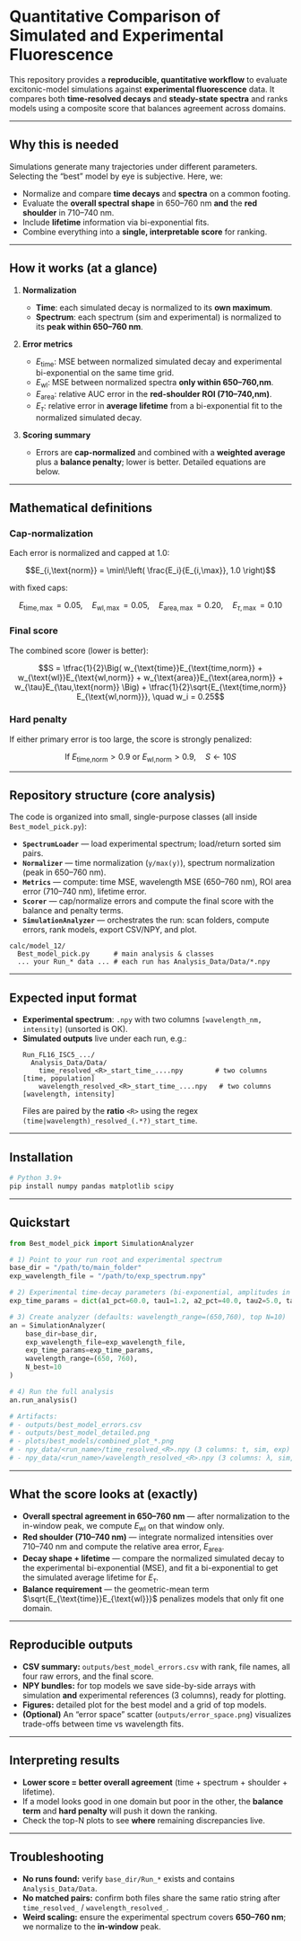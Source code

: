 # Quantitative Comparison of Simulated and Experimental Fluorescence

This repository provides a **reproducible, quantitative workflow** to evaluate excitonic-model simulations against **experimental fluorescence** data. It compares both **time-resolved decays** and **steady-state spectra** and ranks models using a composite score that balances agreement across domains.

---

## Why this is needed

Simulations generate many trajectories under different parameters. Selecting the “best” model by eye is subjective. Here, we:

- Normalize and compare **time decays** and **spectra** on a common footing.  
- Evaluate the **overall spectral shape** in 650–760 nm **and** the **red shoulder** in 710–740 nm.  
- Include **lifetime** information via bi-exponential fits.  
- Combine everything into a **single, interpretable score** for ranking.

---

## How it works (at a glance)

1. **Normalization**
   - **Time**: each simulated decay is normalized to its **own maximum**.
   - **Spectrum**: each spectrum (sim and experimental) is normalized to its **peak within 650–760 nm**.

2. **Error metrics**
   - $E_{\text{time}}$: MSE between normalized simulated decay and experimental bi-exponential on the same time grid.  
   - $E_{\text{wl}}$: MSE between normalized spectra **only within 650–760\,nm**.  
   - $E_{\text{area}}$: relative AUC error in the **red-shoulder ROI (710–740\,nm)**.  
   - $E_{\tau}$: relative error in **average lifetime** from a bi-exponential fit to the normalized simulated decay.

3. **Scoring summary**
   - Errors are **cap-normalized** and combined with a **weighted average** plus a **balance penalty**; lower is better. Detailed equations are below.

---

## Mathematical definitions 

### Cap-normalization

Each error is normalized and capped at 1.0:

```math
E_{i,\text{norm}} = \min\!\left( \frac{E_i}{E_{i,\max}}, 1.0 \right)
```

with fixed caps:

```math
E_{\text{time},\max} = 0.05, \quad
E_{\text{wl},\max} = 0.05, \quad
E_{\text{area},\max} = 0.20, \quad
E_{\tau,\max} = 0.10
```

### Final score

The combined score (lower is better):

```math
S = \tfrac{1}{2}\Big( w_{\text{time}}E_{\text{time,norm}}
+ w_{\text{wl}}E_{\text{wl,norm}}
+ w_{\text{area}}E_{\text{area,norm}}
+ w_{\tau}E_{\tau,\text{norm}} \Big)
+ \tfrac{1}{2}\sqrt{E_{\text{time,norm}} E_{\text{wl,norm}}}, \quad
w_i = 0.25
```

### Hard penalty

If either primary error is too large, the score is strongly penalized:

```math
\text{If } E_{\text{time,norm}} > 0.9 \text{ or } E_{\text{wl,norm}} > 0.9,
\quad S \leftarrow 10 S
```

---

## Repository structure (core analysis)

The code is organized into small, single-purpose classes (all inside `Best_model_pick.py`):

- **`SpectrumLoader`** — load experimental spectrum; load/return sorted sim pairs.  
- **`Normalizer`** — time normalization (`y/max(y)`), spectrum normalization (peak in 650–760 nm).  
- **`Metrics`** — compute: time MSE, wavelength MSE (650–760 nm), ROI area error (710–740 nm), lifetime error.  
- **`Scorer`** — cap/normalize errors and compute the final score with the balance and penalty terms.  
- **`SimulationAnalyzer`** — orchestrates the run: scan folders, compute errors, rank models, export CSV/NPY, and plot.

```
calc/model_12/
  Best_model_pick.py      # main analysis & classes
  ... your Run_* data ... # each run has Analysis_Data/Data/*.npy
```

---

## Expected input format

- **Experimental spectrum**: `.npy` with two columns `[wavelength_nm, intensity]` (unsorted is OK).  
- **Simulated outputs** live under each run, e.g.:
  ```
  Run_FL16_ISC5_.../
    Analysis_Data/Data/
      time_resolved_<R>_start_time_....npy        # two columns [time, population]
      wavelength_resolved_<R>_start_time_....npy   # two columns [wavelength, intensity]
  ```
  Files are paired by the **ratio** `<R>` using the regex  
  `(time|wavelength)_resolved_(.*?)_start_time`.

---

## Installation

```bash
# Python 3.9+
pip install numpy pandas matplotlib scipy
```

---

## Quickstart

```python
from Best_model_pick import SimulationAnalyzer

# 1) Point to your run root and experimental spectrum
base_dir = "/path/to/main_folder"
exp_wavelength_file = "/path/to/exp_spectrum.npy"

# 2) Experimental time-decay parameters (bi-exponential, amplitudes in %)
exp_time_params = dict(a1_pct=60.0, tau1=1.2, a2_pct=40.0, tau2=5.0, tau_avg=(0.6*1.2 + 0.4*5.0))

# 3) Create analyzer (defaults: wavelength_range=(650,760), top N=10)
an = SimulationAnalyzer(
    base_dir=base_dir,
    exp_wavelength_file=exp_wavelength_file,
    exp_time_params=exp_time_params,
    wavelength_range=(650, 760),
    N_best=10
)

# 4) Run the full analysis
an.run_analysis()

# Artifacts:
# - outputs/best_model_errors.csv
# - outputs/best_model_detailed.png
# - plots/best_models/combined_plot_*.png
# - npy_data/<run_name>/time_resolved_<R>.npy (3 columns: t, sim, exp)
# - npy_data/<run_name>/wavelength_resolved_<R>.npy (3 columns: λ, sim, exp)
```

---

## What the score looks at (exactly)

- **Overall spectral agreement in 650–760 nm** — after normalization to the in-window peak, we compute $E_{\text{wl}}$ on that window only.  
- **Red shoulder (710–740 nm)** — integrate normalized intensities over 710–740 nm and compute the relative area error, $E_{\text{area}}$.  
- **Decay shape + lifetime** — compare the normalized simulated decay to the experimental bi-exponential (MSE), and fit a bi-exponential to get the simulated average lifetime for $E_{\tau}$.  
- **Balance requirement** — the geometric-mean term $\sqrt{E_{\text{time}}E_{\text{wl}}}$ penalizes models that only fit one domain.

---

## Reproducible outputs

- **CSV summary:** `outputs/best_model_errors.csv` with rank, file names, all four raw errors, and the final score.  
- **NPY bundles:** for top models we save side-by-side arrays with simulation **and** experimental references (3 columns), ready for plotting.  
- **Figures:** detailed plot for the best model and a grid of top models.  
- **(Optional)** An “error space” scatter (`outputs/error_space.png`) visualizes trade-offs between time vs wavelength fits.

---

## Interpreting results

- **Lower score = better overall agreement** (time + spectrum + shoulder + lifetime).  
- If a model looks good in one domain but poor in the other, the **balance term** and **hard penalty** will push it down the ranking.  
- Check the top-N plots to see **where** remaining discrepancies live.

---

## Troubleshooting

- **No runs found:** verify `base_dir/Run_*` exists and contains `Analysis_Data/Data`.  
- **No matched pairs:** confirm both files share the same ratio string after `time_resolved_` / `wavelength_resolved_`.  
- **Weird scaling:** ensure the experimental spectrum covers **650–760 nm**; we normalize to the **in-window** peak.